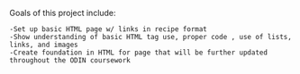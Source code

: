 Goals of this project include:

    -Set up basic HTML page w/ links in recipe format
    -Show understanding of basic HTML tag use, proper code , use of lists, links, and images
    -Create foundation in HTML for page that will be further updated throughout the ODIN coursework
